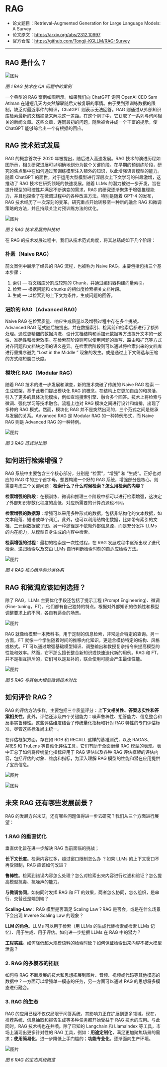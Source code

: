 # RAG

- 论文题目：Retrieval-Augmented Generation for Large Language Models: A Survey
- 论文原文：https://arxiv.org/abs/2312.10997
- 官方仓库：https://github.com/Tongji-KGLLM/RAG-Survey

----

## **RAG 是什么？**

![图片](./RAG/640.png)

*图 1 RAG 技术在 QA 问题中的案例*



一个典型的 RAG 案例如图所示。如果我们向 ChatGPT 询问 OpenAI CEO Sam Atlman 在短短几天内突然解雇随后又被复职的事情。由于受到预训练数据的限制，缺乏对最近事件的知识，ChatGPT 则表示无法回答。RAG 则通过从外部知识库检索最新的文档摘录来解决这一差距。在这个例子中，它获取了一系列与询问相关的新闻文章。这些文章，连同最初的问题，随后被合并成一个丰富的提示，使 ChatGPT 能够综合出一个有根据的回应。



## **RAG 技术范式发展**



RAG 的概念首次于 2020 年被提出，随后进入高速发展。RAG 技术的演进历程如图所示，相关研究进展可以明确地划分为数个关键阶段。在早期的预训练阶段，研究的焦点集中在如何通过预训练模型注入额外的知识，以此增强语言模型的能力。随着 ChatGPT 的面世，对于运用大型模型进行深层次上下文学习的兴趣激增，这推动了 RAG 技术在研究领域的快速发展。随着 LLMs 的潜力被进一步开发，旨在提升模型的可控性并满足不断演变的需求，RAG 的研究逐渐聚焦于增强推理能力，并且也探索了在微调过程中的各种改进方法。特别是随着 GPT-4 的发布，RAG 技术经历了一次深刻的变革。研究重点开始转移至一种新的融合 RAG 和微调策略的方法，并且持续关注对预训练方法的优化。

![图片](./RAG/640-1714554565974-5.png)

*图 2 RAG 技术发展的科技树*



在 RAG 的技术发展过程中，我们从技术范式角度，将其总结成如下几个阶段：



### **朴素（Naive RAG）**



前文案例中展示了经典的 RAG 流程，也被称为 Naive RAG。主要包括包括三个基本步骤：



1. 索引 — 将文档库分割成较短的 Chunk，并通过编码器构建向量索引。
2. 检索 — 根据问题和 chunks 的相似度检索相关文档片段。
3. 生成 — 以检索到的上下文为条件，生成问题的回答。



### **进阶的 RAG（Advanced RAG）**



Naive RAG 在检索质量、响应生成质量以及增强过程中存在多个挑战。Advanced RAG 范式随后被提出，并在数据索引、检索前和检索后都进行了额外处理。通过更精细的数据清洗、设计文档结构和添加元数据等方法提升文本的一致性、准确性和检索效率。在检索前阶段则可以使用问题的重写、路由和扩充等方式对齐问题和文档块之间的语义差异。在检索后阶段则可以通过将检索出来的文档库进行重排序避免 “Lost in the Middle ” 现象的发生。或是通过上下文筛选与压缩的方式缩短窗口长度。



### **模块化 RAG（Modular RAG）**



随着 RAG 技术的进一步发展和演变，新的技术突破了传统的 Naive RAG 检索 — 生成框架，基于此我们提出模块化 RAG 的概念。在结构上它更加自由的和灵活，引入了更多的具体功能模块，例如查询搜索引擎、融合多个回答。技术上将检索与微调、强化学习等技术融合。流程上也对 RAG 模块之间进行设计和编排，出现了多种的 RAG 模式。然而，模块化 RAG 并不是突然出现的，三个范式之间是继承与发展的关系。Advanced RAG 是 Modular RAG 的一种特例形式，而 Naive RAG 则是 Advanced RAG 的一种特例。

![图片](./RAG/640-1714554578423-8.png)

*图 3 RAG 范式对比图*



## **如何进行检索增强？**



RAG 系统中主要包含三个核心部分，分别是 “检索”，“增强” 和 “生成”。正好也对应的 RAG 中的三个首字母。想要构建一个好的 RAG 系统，增强部分是核心，则需要考虑三个关键问题：**检索什么？什么时候检索？怎么用检索的内容？**



**检索增强的阶段**：在预训练、微调和推理三个阶段中都可以进行检索增强，这决定了外部知识参数化程度的高低，对应所需要的计算资源也不同。



**检索增强的数据源**：增强可以采用多种形式的数据，包括非结构化的文本数据，如文本段落、短语或单个词汇。此外，也可以利用结构化数据，比如带有索引的文档、三元组数据或子图。另一种途径是不依赖外部信息源，而是充分发挥 LLMs 的内在能力，从模型自身生成的内容中检索。



**检索增强的过程**：最初的检索是一次性过程，在 RAG 发展过程中逐渐出现了迭代检索、递归检索以及交由 LLMs 自行判断检索时刻的自适应检索方法。

![图片](./RAG/640-1714554592437-11.png)

*图 4 RAG 核心组件的分类体系*



## **RAG 和微调应该如何选择？**



除了 RAG，LLMs 主要优化手段还包括了提示工程 (Prompt Engineering)、微调 (Fine-tuning，FT)。他们都有自己独特的特点。根据对外部知识的依赖性和模型调整要求上的不同，各自有适合的场景。

![图片](./RAG/640-1714554598061-14.png)

RAG 就像给模型一本教科书，用于定制的信息检索，非常适合特定的查询。另一方面，FT 就像一个学生随着时间的推移内化知识，更适合模仿特定的结构、风格或格式。FT 可以通过增强基础模型知识、调整输出和教授复杂指令来提高模型的性能和效率。然而，它不那么擅长整合新知识或快速迭代新的用例。RAG 和 FT，并不是相互排斥的，它们可以是互补的，联合使用可能会产生最佳性能。

![图片](./RAG/640-1714554600342-17.png)

*图 5 RAG 与其他大模型微调技术对比*



## **如何评价 RAG？**



RAG 的评估方法多样，主要包括三个质量评分：**上下文相关性、答案忠实性和答案相关性**。此外，评估还涉及四个关键能力：噪声鲁棒性、拒答能力、信息整合和反事实鲁棒性。这些评估维度结合了传统量化指标和针对 RAG 特性的专门评估标准，尽管这些标准尚未统一。



在评估框架方面，存在如 RGB 和 RECALL 这样的基准测试，以及 RAGAS、ARES 和 TruLens 等自动化评估工具，它们有助于全面衡量 RAG 模型的表现。表中汇总了如何将传统量化指标应用于 RAG 评估以及各种 RAG 评估框架的评估内容，包括评估的对象、维度和指标，为深入理解 RAG 模型的性能和潜在应用提供了宝贵信息。

![图片](./RAG/640-1714554603932-20.png)

![图片](./RAG/640-1714554605865-23.png)

## **未来 RAG 还有哪些发展前景？**



RAG 的发展方兴未艾，还有哪些问题值得进一步去研究？我们从三个方面进行展望：



### **1.RAG 的垂直优化**



垂直优化旨在进一步解决 RAG 当前面临的挑战；



**长下文长度**。检索内容过多，超过窗口限制怎么办 ？如果 LLMs 的上下文窗口不再受限制，RAG 应该如何改进？

**鲁棒性**。检索到错误内容怎么处理？怎么对检索出来内容进行过滤和验证？怎么提高模型抗毒、抗噪声的能力。

**与微调协同**。如何同时发挥 RAG 和 FT 的效果，两者怎么协同，怎么组织，是串行、交替还是端到端？

**Scaling-Law**：RAG 模型是否满足 Scaling Law？RAG 是否会，或是在什么场景下会出现 Inverse Scaling Law 的现象？

**LLM 的角色**。LLMs 可以用于检索（用 LLMs 的生成代替检索或检索 LLMs 记忆）、用于生成、用于评估。如何进一步挖掘 LLMs 在 RAG 中的潜力？

**工程实践**。如何降低超大规模语料的检索时延？如何保证检索出来内容不被大模型泄露？



### **2. RAG 的多模态的拓展**



如何将 RAG 不断发展的技术和思想拓展到图片、音频、视频或代码等其他模态的数据中？一方面可以增强单一模态的任务，另一方面可以通过 RAG 的思想将多模态进行融合。



### **3. RAG 的生态**



RAG 的应用已经不仅仅局限于问答系统，其影响力正在扩展到更多领域。现在，推荐系统、信息抽取和报告生成等多种任务都开始受益于 RAG 技术的应用。与此同时，RAG 技术栈也在井喷。除了已知的 Langchain 和 LlamaIndex 等工具，市场上涌现出更多针对性的 RAG 工具，例如：**用途定制化**，满足更加聚焦场景的需求；**使用简易化**，进一步降低上手门槛的；**功能专业化**，逐渐面向生产环境。

![图片](./RAG/640-1714554622581-26.png)

*图 6 RAG 的生态系统概览*
